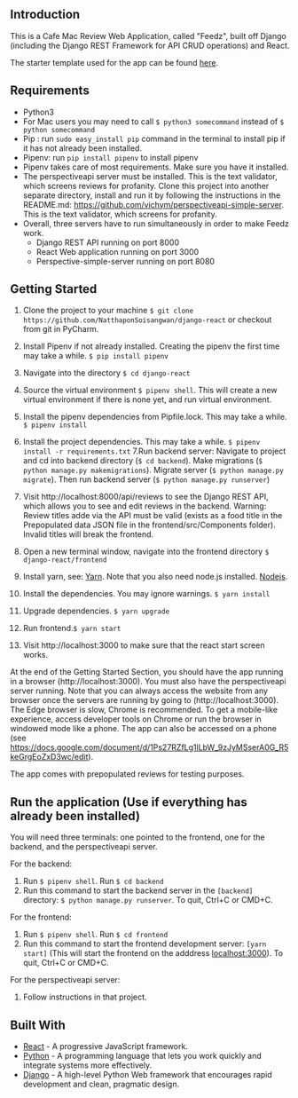 ## Introduction

This is a Cafe Mac Review Web Application, called "Feedz", built off Django (including the Django REST Framework for API CRUD operations) and React.

The starter template used for the app can be found [here](https://scotch.io/tutorials/build-a-to-do-application-using-django-and-react).

## Requirements
* Python3
* For Mac users you may need to call ```$ python3 somecommand``` instead of ```$ python somecommand```
* Pip : run `sudo easy_install pip` command in the terminal to install pip if it has not already been installed.
* Pipenv: run `pip install pipenv` to install pipenv
* Pipenv takes care of most requirements. Make sure you have it installed.
* The perspectiveapi server must be installed. This is the text validator, which screens reviews for profanity. Clone this project into another separate directory,  install and run it by following the instructions in the README.md: https://github.com/vichym/perspectiveapi-simple-server. This is the text validator, which screens for profanity. 
* Overall, three servers have to run simultaneously in order to make Feedz work.
  - Django REST API running on port 8000
  - React Web application running on port 3000
  - Perspective-simple-server running on port 8080

## Getting Started
1. Clone the project to your machine ```$ git clone https://github.com/NatthaponSoisangwan/django-react``` or checkout from git in PyCharm.
2. Install Pipenv if not already installed. Creating the pipenv the first time may take a while. ```$ pip install pipenv```
3. Navigate into the directory ```$ cd django-react```
4. Source the virtual environment ```$ pipenv shell```. This will create a new virtual environment if there is none yet, and run virtual environment.  
5. Install the pipenv dependencies from Pipfile.lock. This may take a while. ```$ pipenv install```
6. Install the project dependencies. This may take a while. ```$ pipenv install -r requirements.txt```
7.Run backend server: Navigate to project and cd into backend directory (```$ cd backend```). Make migrations  (```$ python manage.py makemigrations```). Migrate server (```$ python manage.py migrate```). Then run backend server (```$ python manage.py runserver```)
8. Visit http://localhost:8000/api/reviews to see the Django REST API, which allows you to see and edit reviews in the backend. Warning: Review titles adde via the API must be valid (exists as a food title in the Prepopulated data JSON file in the frontend/src/Components folder). Invalid titles will break the frontend.


9. Open a new terminal window, navigate into the frontend directory ```$ django-react/frontend```
10. Install yarn, see: [Yarn](https://yarnpkg.com/lang/en/docs/install/). Note that you also need node.js installed. [Nodejs](https://nodejs.org/en/). 
11. Install the dependencies. You may ignore warnings. ```$ yarn install```
12. Upgrade dependencies. ```$ yarn upgrade```
13. Run frontend.```$ yarn start```
14. Visit http://localhost:3000 to make sure that the react start screen works.


At the end of the Getting Started Section, you should have the app running in a browser (http://localhost:3000). You must also have the perspectiveapi server running. Note that you can always access the website from any browser once the servers are running by going to (http://localhost:3000). The Edge browser is slow, Chrome is recommended. To get a mobile-like experience, access developer tools on Chrome or run the browser in windowed mode like a phone. The app can also be accessed on a phone (see https://docs.google.com/document/d/1Ps27RZfLg1lLbW_9zJyMSserA0G_R5keGrgEoZxD3wc/edit).

The app comes with prepopulated reviews for testing purposes.


## Run the application (Use if everything has already been installed)
You will need three terminals: one pointed to the frontend, one for the backend, and the perspectiveapi server.

For the backend:
1. Run ```$ pipenv shell```. Run ```$ cd backend```
2. Run this command to start the backend server in the ```[backend]``` directory: ```$ python manage.py runserver```. To quit, Ctrl+C or CMD+C.

For the frontend:
1. Run ```$ pipenv shell```. Run ```$ cd frontend```
2. Run this command to start the frontend development server: ```[yarn start]``` (This will start the frontend on the adddress [localhost:3000](http://localhost:3000)). To quit, Ctrl+C or CMD+C.

For the perspectiveapi server:
1. Follow instructions in that project.

## Built With

* [React](https://reactjs.org) - A progressive JavaScript framework.
* [Python](https://www.python.org/) - A programming language that lets you work quickly and integrate systems more effectively.
* [Django](http://djangoproject.org/) - A high-level Python Web framework that encourages rapid development and clean, pragmatic design.
